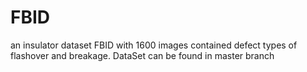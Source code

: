 # FBID
an insulator dataset FBID with 1600 images contained defect types of flashover and breakage. DataSet can be found in master branch

